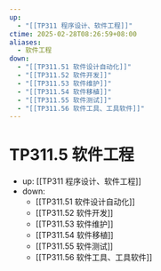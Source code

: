 ```yaml
---
up:
  - "[[TP311 程序设计、软件工程]]"
ctime: 2025-02-28T08:26:59+08:00
aliases:
  - 软件工程
down:
  - "[[TP311.51 软件设计自动化]]"
  - "[[TP311.52 软件开发]]"
  - "[[TP311.53 软件维护]]"
  - "[[TP311.54 软件移植]]"
  - "[[TP311.55 软件测试]]"
  - "[[TP311.56 软件工具、工具软件]]"
---
```


# TP311.5 软件工程

- up: [[TP311 程序设计、软件工程]]
- down:	
	- [[TP311.51 软件设计自动化]]
	- [[TP311.52 软件开发]]
	- [[TP311.53 软件维护]]
	- [[TP311.54 软件移植]]
	- [[TP311.55 软件测试]]
	- [[TP311.56 软件工具、工具软件]]
	
